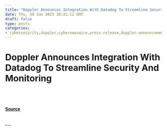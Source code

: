 ```yaml
---
title: "Doppler Announces Integration With Datadog To Streamline Security And Monitoring"
date: Thu, 30 Jan 2025 18:21:12 GMT
draft: false
type: posts
categories: 
- cybersecurity,doppler,cybernewswire,press-release,doppler-announcement,cyber-threats,cyber-security-awareness,good-company
---
```

# Doppler Announces Integration With Datadog To Streamline Security And Monitoring

<br/>

<br/>


#### [Source](https://hackernoon.com/doppler-announces-integration-with-datadog-to-streamline-security-and-monitoring?source=rss)

<br/>
---
